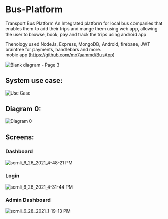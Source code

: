 ﻿# Bus-Platform
 Transport Bus Platform An Integrated platform for local bus companies that enables them
to add their trips and mange them using web app, allowing the user
to browse, book, pay and track the trips using android app

Thenology used NodeJs, Express, MongoDB, Android, firebase, JWT braintree for payments, handlebars and more.
<br>mobie app (https://github.com/mo7aammd/BusApp)

![Blank diagram - Page 3](https://user-images.githubusercontent.com/39494853/131500042-34fc5416-6e38-4cfd-8842-caa97f692615.png)

## System use case:

![Use Case](https://user-images.githubusercontent.com/39494853/131500371-fd58dc24-8a8f-4c59-8347-def78e9845fe.png)

## Diagram 0:

![Diagram 0](https://user-images.githubusercontent.com/39494853/131500774-7cf8937b-0fe1-4417-8962-8c6eddab8a91.png)


## Screens:
### Dashboard
![scrnli_6_26_2021_4-48-21 PM](https://user-images.githubusercontent.com/39494853/131501080-f882f415-49f3-4898-a3c9-fea12ccfed69.png)

### Login
![scrnli_6_26_2021_4-31-44 PM](https://user-images.githubusercontent.com/39494853/131501274-feb73834-6543-40d1-97b6-fb6029404d59.png)

### Admin Dashboard
![scrnli_6_28_2021_1-19-13 PM](https://user-images.githubusercontent.com/39494853/131501306-7237e5b0-6fac-4612-8b32-a13feab7cdbb.png)




